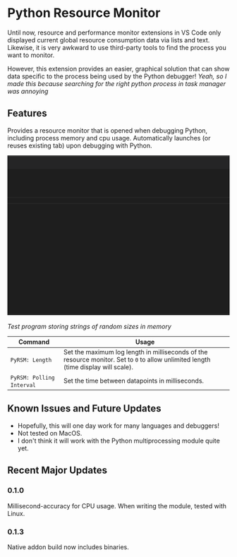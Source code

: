 # Python Resource Monitor

Until now, resource and performance monitor extensions in VS Code only displayed current global resource consumption data via lists and text. Likewise, it is very awkward to use third-party tools to find the process you want to monitor.

However, this extension provides an easier, graphical solution that can show data specific to the process being used by the Python debugger! *Yeah, so I made this because searching for the right python process in task manager was annoying*

## Features
Provides a resource monitor that is opened when debugging Python, including process memory and cpu usage. Automatically launches (or reuses existing tab) upon debugging with Python.

![usage](images/usage.gif)

*Test program storing strings of random sizes in memory*

| Command | Usage |
| ------- | ----- |
| `PyRSM: Length` | Set the maximum log length in milliseconds of the resource monitor. Set to `0` to allow unlimited length (time display will scale). |
| `PyRSM: Polling Interval` | Set the time between datapoints in milliseconds. |

## Known Issues and Future Updates

- Hopefully, this will one day work for many languages and debuggers!
- Not tested on MacOS.
- I don't think it will work with the Python multiprocessing module quite yet.

## Recent Major Updates
### 0.1.0
Millisecond-accuracy for CPU usage. When writing the module, tested with Linux.
### 0.1.3
Native addon build now includes binaries.